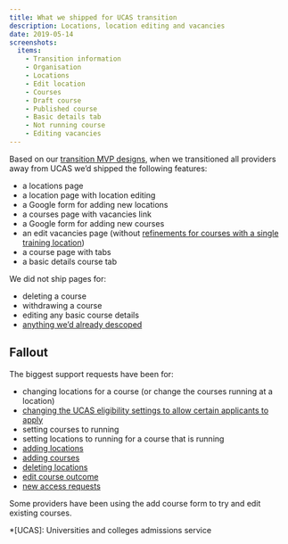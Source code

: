 ```yaml
---
title: What we shipped for UCAS transition
description: Locations, location editing and vacancies
date: 2019-05-14
screenshots:
  items:
    - Transition information
    - Organisation
    - Locations
    - Edit location
    - Courses
    - Draft course
    - Published course
    - Basic details tab
    - Not running course
    - Editing vacancies
---
```


Based on our [transition MVP designs](/publish-teacher-training-courses/first-transition-mvp), when we transitioned all providers away from UCAS we’d shipped the following features:

- a locations page
- a location page with location editing
- a Google form for adding new locations
- a courses page with vacancies link
- a Google form for adding new courses
- an edit vacancies page (without [refinements for courses with a single training location](/publish-teacher-training-courses/first-transition-mvp#edit-vacancies-for-a-course-with-one-location))
- a course page with tabs
- a basic details course tab

We did not ship pages for:

- deleting a course
- withdrawing a course
- editing any basic course details
- [anything we’d already descoped](/publish-teacher-training-courses/first-transition-mvp)

## Fallout

The biggest support requests have been for:

- changing locations for a course (or change the courses running at a location)
- [changing the UCAS eligibility settings to allow certain applicants to apply](https://becomingateacher.zendesk.com/agent/search/1?q=coursedataproblem)
- setting courses to running
- setting locations to running for a course that is running
- [adding locations](https://becomingateacher.zendesk.com/agent/search/1?q=newlocationcreated)
- [adding courses](https://becomingateacher.zendesk.com/agent/search/1?q=newcoursecreated)
- [deleting locations](https://becomingateacher.zendesk.com/agent/search/1?q=deletions)
- [edit course outcome](https://becomingateacher.zendesk.com/agent/search/1?q=courseoutcomes)
- [new access requests](https://becomingateacher.zendesk.com/agent/search/1?q=accessrequest)

Some providers have been using the add course form to try and edit existing courses.

*[UCAS]: Universities and colleges admissions service
